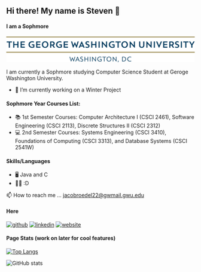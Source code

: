 ## Hi there! My name is Steven 👋
#### I am a Sophmore
![I am a Sophmore](https://github.com/syoon291/syoon291/blob/main/gw_horizontal_2c.png)

I am currently a Sophmore studying Computer Science Student at Geroge Washington University. 

- 🔭 I’m currently working on a Winter Project 
#### Sophmore Year Courses List: 
- 📚 1st Semester Courses: Computer Architecture I (CSCI 2461), Software Engineering (CSCI 2113), Discrete Structures II (CSCI 2312) 
- 💻 2nd Semester Courses: Systems Engineering (CSCI 3410), Foundations of Computing (CSCI 3313), and Database Systems (CSCI 2541W)
#### Skills/Languages
- 🖥 Java and C 
- 👨‍💻 :D

📫 How to reach me ... jacobroedel22@gwmail.gwu.edu

#### Here 
[<img src='https://cdn.jsdelivr.net/npm/simple-icons@3.0.1/icons/github.svg' alt='github' height='40'>](https://github.com/syoon291)  [<img src='https://cdn.jsdelivr.net/npm/simple-icons@3.0.1/icons/linkedin.svg' alt='linkedin' height='40'>](https://www.linkedin.com/in/steven-y-916268180//)  [<img src='https://cdn.jsdelivr.net/npm/simple-icons@3.0.1/icons/icloud.svg' alt='website' height='40'>](...)  



#### Page Stats (work on later for cool features)

[![Top Langs](https://github-readme-stats.vercel.app/api/top-langs/?username=syoon291)](https://github.com/anuraghazra/github-readme-stats)

![GitHub stats](https://github-readme-stats.vercel.app/api?username=syoon291&show_icons=true)  

